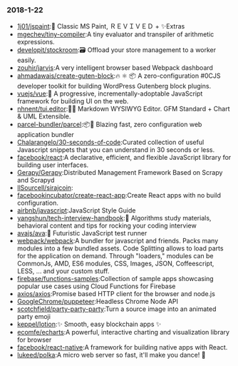 ### 2018-1-22 
* [1j01/jspaint](https://github.com//1j01/jspaint):🎨 Classic MS Paint, ＲＥＶＩＶＥＤ + ✨Extras 
* [mgechev/tiny-compiler](https://github.com//mgechev/tiny-compiler):A tiny evaluator and transpiler of arithmetic expressions. 
* [developit/stockroom](https://github.com//developit/stockroom):🗃 Offload your store management to a worker easily. 
* [zouhir/jarvis](https://github.com//zouhir/jarvis):A very intelligent browser based Webpack dashboard 
* [ahmadawais/create-guten-block](https://github.com//ahmadawais/create-guten-block):🔥 ⚛‏ 📦 A zero-configuration #0CJS developer toolkit for building WordPress Gutenberg block plugins. 
* [vuejs/vue](https://github.com//vuejs/vue):🖖 A progressive, incrementally-adoptable JavaScript framework for building UI on the web. 
* [nhnent/tui.editor](https://github.com//nhnent/tui.editor):🍞📝 Markdown WYSIWYG Editor. GFM Standard + Chart & UML Extensible. 
* [parcel-bundler/parcel](https://github.com//parcel-bundler/parcel):📦🚀 Blazing fast, zero configuration web application bundler 
* [Chalarangelo/30-seconds-of-code](https://github.com//Chalarangelo/30-seconds-of-code):Curated collection of useful Javascript snippets that you can understand in 30 seconds or less. 
* [facebook/react](https://github.com//facebook/react):A declarative, efficient, and flexible JavaScript library for building user interfaces. 
* [Gerapy/Gerapy](https://github.com//Gerapy/Gerapy):Distributed Management Framework Based on Scrapy and Scrapyd 
* [llSourcell/sirajcoin](https://github.com//llSourcell/sirajcoin): 
* [facebookincubator/create-react-app](https://github.com//facebookincubator/create-react-app):Create React apps with no build configuration. 
* [airbnb/javascript](https://github.com//airbnb/javascript):JavaScript Style Guide 
* [yangshun/tech-interview-handbook](https://github.com//yangshun/tech-interview-handbook):💯 Algorithms study materials, behavioral content and tips for rocking your coding interview 
* [avajs/ava](https://github.com//avajs/ava):🚀 Futuristic JavaScript test runner 
* [webpack/webpack](https://github.com//webpack/webpack):A bundler for javascript and friends. Packs many modules into a few bundled assets. Code Splitting allows to load parts for the application on demand. Through "loaders," modules can be CommonJs, AMD, ES6 modules, CSS, Images, JSON, Coffeescript, LESS, ... and your custom stuff. 
* [firebase/functions-samples](https://github.com//firebase/functions-samples):Collection of sample apps showcasing popular use cases using Cloud Functions for Firebase 
* [axios/axios](https://github.com//axios/axios):Promise based HTTP client for the browser and node.js 
* [GoogleChrome/puppeteer](https://github.com//GoogleChrome/puppeteer):Headless Chrome Node API 
* [scotchfield/party-party-party](https://github.com//scotchfield/party-party-party):Turn a source image into an animated party emoji 
* [keppel/lotion](https://github.com//keppel/lotion):✨ Smooth, easy blockchain apps ✨ 
* [ecomfe/echarts](https://github.com//ecomfe/echarts):A powerful, interactive charting and visualization library for browser 
* [facebook/react-native](https://github.com//facebook/react-native):A framework for building native apps with React. 
* [lukeed/polka](https://github.com//lukeed/polka):A micro web server so fast, it'll make you dance! 👯 
